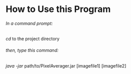 How to Use this Program
=======================

###### In a command prompt:
*cd* to the project directory
###### then, type this command:
*java -jar* path/to/PixelAverager.jar [imagefile1] [imagefile2]
